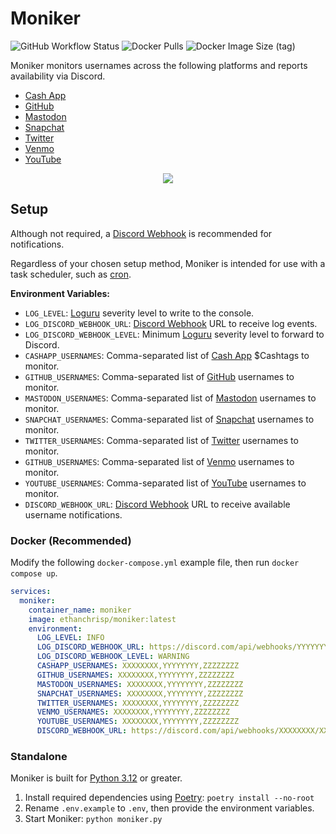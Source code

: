 # Moniker

![GitHub Workflow Status](https://img.shields.io/github/actions/workflow/status/EthanC/Moniker/ci.yml?branch=main) ![Docker Pulls](https://img.shields.io/docker/pulls/ethanchrisp/moniker?label=Docker%20Pulls) ![Docker Image Size (tag)](https://img.shields.io/docker/image-size/ethanchrisp/moniker/latest?label=Docker%20Image%20Size)

Moniker monitors usernames across the following platforms and reports availability via Discord.

-   [Cash App](https://cash.app/)
-   [GitHub](https://github.com/)
-   [Mastodon](https://mastodon.social/)
-   [Snapchat](https://www.snapchat.com/)
-   [Twitter](https://twitter.com/)
-   [Venmo](https://venmo.com/)
-   [YouTube](https://youtube.com/)

<p align="center">
    <img src="https://i.imgur.com/OzxHboR.png" draggable="false">
</p>

## Setup

Although not required, a [Discord Webhook](https://support.discord.com/hc/en-us/articles/228383668-Intro-to-Webhooks) is recommended for notifications.

Regardless of your chosen setup method, Moniker is intended for use with a task scheduler, such as [cron](https://crontab.guru/).

**Environment Variables:**

-   `LOG_LEVEL`: [Loguru](https://loguru.readthedocs.io/en/stable/api/logger.html) severity level to write to the console.
-   `LOG_DISCORD_WEBHOOK_URL`: [Discord Webhook](https://support.discord.com/hc/en-us/articles/228383668-Intro-to-Webhooks) URL to receive log events.
-   `LOG_DISCORD_WEBHOOK_LEVEL`: Minimum [Loguru](https://loguru.readthedocs.io/en/stable/api/logger.html) severity level to forward to Discord.
-   `CASHAPP_USERNAMES`: Comma-separated list of [Cash App](https://cash.app/) $Cashtags to monitor.
-   `GITHUB_USERNAMES`: Comma-separated list of [GitHub](https://github.com/) usernames to monitor.
-   `MASTODON_USERNAMES`: Comma-separated list of [Mastodon](https://mastodon.social/) usernames to monitor.
-   `SNAPCHAT_USERNAMES`: Comma-separated list of [Snapchat](https://www.snapchat.com/) usernames to monitor.
-   `TWITTER_USERNAMES`: Comma-separated list of [Twitter](https://twitter.com/) usernames to monitor.
-   `GITHUB_USERNAMES`: Comma-separated list of [Venmo](https://venmo.com/) usernames to monitor.
-   `YOUTUBE_USERNAMES`: Comma-separated list of [YouTube](https://youtube.com/) usernames to monitor.
-   `DISCORD_WEBHOOK_URL`: [Discord Webhook](https://support.discord.com/hc/en-us/articles/228383668-Intro-to-Webhooks) URL to receive available username notifications.

### Docker (Recommended)

Modify the following `docker-compose.yml` example file, then run `docker compose up`.

```yml
services:
  moniker:
    container_name: moniker
    image: ethanchrisp/moniker:latest
    environment:
      LOG_LEVEL: INFO
      LOG_DISCORD_WEBHOOK_URL: https://discord.com/api/webhooks/YYYYYYYY/YYYYYYYY
      LOG_DISCORD_WEBHOOK_LEVEL: WARNING
      CASHAPP_USERNAMES: XXXXXXXX,YYYYYYYY,ZZZZZZZZ
      GITHUB_USERNAMES: XXXXXXXX,YYYYYYYY,ZZZZZZZZ
      MASTODON_USERNAMES: XXXXXXXX,YYYYYYYY,ZZZZZZZZ
      SNAPCHAT_USERNAMES: XXXXXXXX,YYYYYYYY,ZZZZZZZZ
      TWITTER_USERNAMES: XXXXXXXX,YYYYYYYY,ZZZZZZZZ
      VENMO_USERNAMES: XXXXXXXX,YYYYYYYY,ZZZZZZZZ
      YOUTUBE_USERNAMES: XXXXXXXX,YYYYYYYY,ZZZZZZZZ
      DISCORD_WEBHOOK_URL: https://discord.com/api/webhooks/XXXXXXXX/XXXXXXXX
```

### Standalone

Moniker is built for [Python 3.12](https://www.python.org/) or greater.

1. Install required dependencies using [Poetry](https://python-poetry.org/): `poetry install --no-root`
2. Rename `.env.example` to `.env`, then provide the environment variables.
3. Start Moniker: `python moniker.py`
